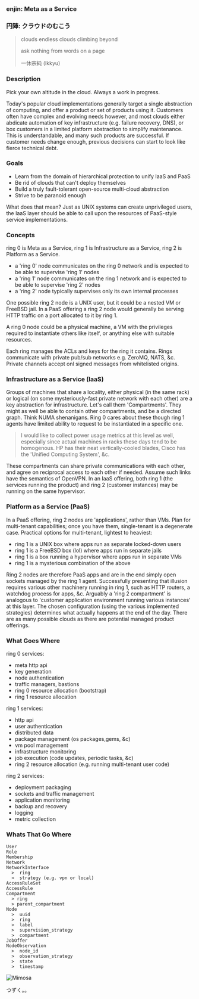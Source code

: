 ### enjin: Meta as a Service
### 円陣: クラウドのむこう

> clouds endless clouds climbing beyond
>
> ask nothing from words on a page
>
> 一休宗純 (Ikkyu)

### Description

Pick your own altitude in the cloud. Always a work in progress.

Today's popular cloud implementations generally target a single abstraction of computing, and offer a product or set of products using it. Customers often have complex and evolving needs however, and most clouds either abdicate automation of key infrastructure (e.g. failure recovery, DNS), or box customers in a limited platform abstraction to simplify maintenance. This is understandable, and many such products are successful. If customer needs change enough, previous decisions can start to look like fierce technical debt.

### Goals

* Learn from the domain of hierarchical protection to unify IaaS and PaaS
* Be rid of clouds that can't deploy themselves
* Build a truly fault-tolerant open-source multi-cloud abstraction
* Strive to be paranoid enough

What does that mean? Just as UNIX systems can create unprivileged users, the IaaS layer should be able to call upon the resources of PaaS-style service implementations.

### Concepts

ring 0 is Meta as a Service, ring 1 is Infrastructure as a Service, ring 2 is Platform as a Service.

* a 'ring 0' node communicates on the ring 0 network and is expected to be able to supervise 'ring 1' nodes
* a 'ring 1' node communicates on the ring 1 network and is expected to be able to supervise 'ring 2' nodes
* a 'ring 2' node typically supervises only its own internal processes

One possible ring 2 node is a UNIX user, but it could be a nested VM or FreeBSD jail.
In a PaaS offering a ring 2 node would generally be serving HTTP traffic on a port allocated to it by ring 1.

A ring 0 node could be a physical machine, a VM with the privileges required to instantiate others like itself, or anything else with suitable resources.

Each ring manages the ACLs and keys for the ring it contains.
Rings communicate with private pub/sub networks e.g. ZeroMQ, NATS, &c.
Private channels accept onl signed messages from whitelisted origins.

### Infrastructure as a Service (IaaS)

Groups of machines that share a locality, either physical (in the same rack) or logical (on some mysteriously-fast private network with each other) are a key abstraction for infrastructure.
Let's call them 'Compartments'. They might as well be able to contain other compartments, and be a directed graph. Think NUMA shenanigans. Ring 0 cares about these though ring 1 agents have limited ability to request to be instantiated in a specific one.

> I would like to collect power usage metrics at this level as well, especially since actual machines in racks these days tend to be homogenous. HP has their neat vertically-cooled blades, Cisco has the 'Unified Computing System', &c.

These compartments can share private communications with each other, and agree on reciprocal access to each other if needed. Assume such links have the semantics of OpenVPN.
In an IaaS offering, both ring 1 (the services running the product) and ring 2 (customer instances) may be running on the same hypervisor.

### Platform as a Service (PaaS)

In a PaaS offering, ring 2 nodes are 'applications', rather than VMs.
Plan for multi-tenant capabilities; once you have them, single-tenant is a degenerate case.
Practical options for multi-tenant, lightest to heaviest:

* ring 1 is a UNIX box where apps run as separate locked-down users
* ring 1 is a FreeBSD box (lol) where apps run in separate jails
* ring 1 is a box running a hypervisor where apps run in separate VMs
* ring 1 is a mysterious combination of the above

Ring 2 nodes are therefore PaaS apps and are in the end simply open sockets managed by the ring 1 agent.
Successfully presenting that illusion requires various other machinery running in ring 1, such as HTTP routers, a watchdog process for apps, &c.
Arguably a 'ring 2 compartment' is analogous to 'customer application environment running various instances' at this layer. The chosen configuration (using the various implemented strategies) determines what actually happens at the end of the day. There are as many possible clouds as there are potential managed product offerings.

### What Goes Where

ring 0 services:

* meta http api
* key generation
* node authentication
* traffic managers, bastions
* ring 0 resource allocation (bootstrap)
* ring 1 resource allocation

ring 1 services:

* http api
* user authentication
* distributed data
* package management (os packages,gems, &c)
* vm pool management
* infrastructure monitoring
* job execution (code updates, periodic tasks, &c)
* ring 2 resource allocation (e.g. running multi-tenant user code)

ring 2 services:

* deployment packaging
* sockets and traffic management
* application monitoring
* backup and recovery
* logging
* metric collection

### Whats That Go Where

    User
    Role
    Membership
    Network
    NetworkInterface
      >  ring
      >  strategy (e.g. vpn or local)
    AccessRuleSet
    AccessRule
    Compartment
      > ring
      > parent_compartment
    Node
      >  uuid
      >  ring
      >  label
      >  supervision_strategy
      >  compartment
    JobOffer
    NodeObservation
      >  node_id
      >  observation_strategy
      >  state
      >  timestamp

![Mimosa](http://farm2.static.flickr.com/1124/909585864_b603258792_m.jpg "Mimosa")

つずく。。
